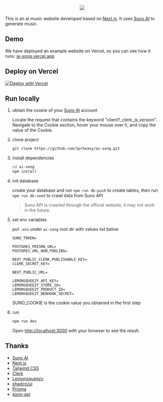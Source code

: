 <h1 align="center"">
    <img src="./public/logo.svg"/>
</h1>

This is an ai music website developed based on [Next.js](https://nextjs.org/). It uses [Suno AI](https://suno.com/) to generate music.

## Demo

We have deployed an example website on Vercel, so you can see how it runs: [ai-song.vercel.app](https://ai-song.vercel.app)

## Deploy on Vercel

[![Deploy with Vercel](https://vercel.com/button)](https://vercel.com/new/clone?repository-url=https%3A%2F%2Fgithub.com%2FSprheany%2Fai-song&env=SUNO_TOKEN&project-name=ai-song&repository-name=ai-song)

## Run locally

1. obtain the cookie of your [Suno AI](https://suno.com) account

   Locate the request that contains the keyword "client?\_clerk_js_version". Navigate to the Cookie section, hover your mouse over it, and copy the value of the Cookie.

1. clone project

   ```bash
   git clone https://github.com/Sprheany/ai-song.git
   ```

1. install dependencies

   ```bash
   cd ai-song
   npm install
   ```

1. init database

   create your database and run `npm run db:push` to create tables, then run `npm run db:seed` to crawl data from Suno API

   > Suno API is crawled through the official website, it may not work in the future.

1. set env variables

   put `.env` under `ai-song` root dir with values list below

   ```
   SUNO_TOKEN=

   POSTGRES_PRISMA_URL=
   POSTGRES_URL_NON_POOLING=

   NEXT_PUBLIC_CLERK_PUBLISHABLE_KEY=
   CLERK_SECRET_KEY=

   NEXT_PUBLIC_URL=

   LEMONSQUEEZY_API_KEY=
   LEMONSQUEEZY_STORE_ID=
   LEMONSQUEEZY_PRODUCT_ID=
   LEMONSQUEEZY_WEBHOOK_SECRET=
   ```

   SUNO_COOKIE is the cookie value you obtained in the first step

1. run

   ```bash
   npm run dev
   ```

   Open [http://localhost:3000](http://localhost:3000) with your browser to see the result.

## Thanks

- [Suno AI](https://suno.com)
- [Next.js](https://nextjs.org)
- [Tailwind CSS](https://tailwindcss.com)
- [Clerk](https://clerk.com)
- [Lemonsqueezy](https://www.lemonsqueezy.com)
- [shadcn/ui](https://ui.shadcn.com/)
- [Prisma](https://www.prisma.io/orm)
- [suno-api](https://github.com/gcui-art/suno-api)

